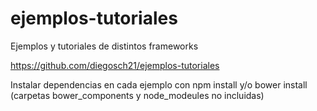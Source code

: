 # ejemplos-tutoriales
Ejemplos y tutoriales de distintos frameworks

https://github.com/diegosch21/ejemplos-tutoriales

Instalar dependencias en cada ejemplo con npm install y/o bower install (carpetas bower_components y node_modeules no incluidas)
